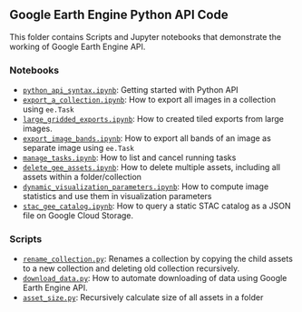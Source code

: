 ## Google Earth Engine Python API Code

This folder contains Scripts and Jupyter notebooks that demonstrate the working of Google Earth Engine API.

### Notebooks

- [`python_api_syntax.ipynb`](https://github.com/spatialthoughts/projects/blob/master/ee-python/python_api_syntax.ipynb): Getting started with Python API
- [`export_a_collection.ipynb`](https://github.com/spatialthoughts/projects/blob/master/ee-python/export_a_collection.ipynb): How to export all images in a collection using `ee.Task`
- [`large_gridded_exports.ipynb`](https://github.com/spatialthoughts/projects/blob/master/ee-python/large_gridded_exports.ipynb): How to created tiled exports from large images.
- [`export_image_bands.ipynb`](https://github.com/spatialthoughts/projects/blob/master/ee-python/export_image_bands.ipynb): How to export all bands of an image as separate image using `ee.Task`
- [`manage_tasks.ipynb`](https://github.com/spatialthoughts/projects/blob/master/ee-python/manage_tasks.ipynb): How to list and cancel running tasks
- [`delete_gee_assets.ipynb`](https://github.com/spatialthoughts/projects/blob/master/ee-python/delete_gee_assets.ipynb): How to delete multiple assets, including all assets within a folder/collection
- [`dynamic_visualization_parameters.ipynb`](https://github.com/spatialthoughts/projects/blob/master/ee-python/dynamic_visualization_parameters.ipynb): How to compute image statistics and use them in visualization parameters
- [`stac_gee_catalog.ipynb`](https://github.com/spatialthoughts/projects/blob/master/ee-python/stac_gee_catalog.ipynb): How to query a static STAC catalog as a JSON file on Google Cloud Storage.

### Scripts
- [`rename_collection.py`](https://github.com/spatialthoughts/projects/blob/master/ee-python/rename_collection.py): Renames a collection by copying the child assets to a new collection and deleting old collection recursively.
- [`download_data.py`](https://github.com/spatialthoughts/projects/blob/master/ee-python/download_data.py): How to automate downloading of data using Google Earth Engine API.
- [`asset_size.py`](https://github.com/spatialthoughts/projects/blob/master/ee-python/asset_size.py): Recursively calculate size of all assets in a folder
